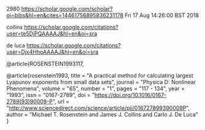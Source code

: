 2980
https://scholar.google.com/scholar?oi=bibs&hl=en&cites=14461756895836231178
Fri 17 Aug 14:26:00 BST 2018


collins
https://scholar.google.com/citations?user=te5DjPQAAAAJ&hl=en&oi=sra

de luca
https://scholar.google.com/citations?user=Djx4HhoAAAAJ&hl=en&oi=sra




@article{ROSENSTEIN1993117,


@article{rosenstein1993,
title = "A practical method for calculating largest Lyapunov exponents from small data sets",
journal = "Physica D: Nonlinear Phenomena",
volume = "65",
number = "1",
pages = "117 - 134",
year = "1993",
issn = "0167-2789",
doi = "https://doi.org/10.1016/0167-2789(93)90009-P",
url = "http://www.sciencedirect.com/science/article/pii/016727899390009P",
author = "Michael T. Rosenstein and James J. Collins and Carlo J. De Luca"
}
